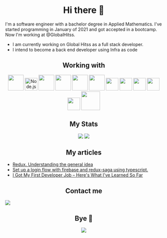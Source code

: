 <p>
<h1 align="center"> Hi there 👋 </h1>  
</p>

I'm a software engineer with a bachelor degree in Applied Mathematics. I've started programming in January of 2021 and got accepted in a bootcamp. Now I'm working at @GlobalHitss.

- I am currently working on Global Hitss as a full stack developer.
- I intend to become a back end developer using Infra as code 

<h2 align="center"> Working with </h2>

<p align="center">
  <img src="https://cdn.jsdelivr.net/gh/devicons/devicon/icons/graphql/graphql-plain-wordmark.svg" width="50px" />
  <img src="https://github.com/get-icon/geticon/raw/master/icons/nodejs-icon.svg" alt="Node.js" width="40px" />
  <img src="https://cdn.jsdelivr.net/gh/devicons/devicon/icons/heroku/heroku-original-wordmark.svg" width="50px" />
  <img src="https://cdn.jsdelivr.net/gh/devicons/devicon/icons/docker/docker-original-wordmark.svg" width="50px" />
  <img src="https://cdn.jsdelivr.net/gh/devicons/devicon/icons/postgresql/postgresql-original-wordmark.svg" width="50px" />
  <img src="https://cdn.jsdelivr.net/gh/devicons/devicon/icons/express/express-original-wordmark.svg" width="50px" />
  <img src="https://cdn.jsdelivr.net/gh/devicons/devicon/icons/mongodb/mongodb-plain-wordmark.svg" width="40px" />
  <img src="https://cdn.jsdelivr.net/gh/devicons/devicon/icons/jest/jest-plain.svg" width="40px" />
  <img src="https://cdn.jsdelivr.net/gh/devicons/devicon/icons/typescript/typescript-original.svg" width="40px" />
  <img src="https://cdn.jsdelivr.net/gh/devicons/devicon/icons/javascript/javascript-original.svg" width="40px" />
  <img src="https://cdn.jsdelivr.net/gh/devicons/devicon/icons/redux/redux-original.svg" width="40px" />
  <img src="https://user-images.githubusercontent.com/76003107/136183827-36dc03ae-d0d7-43af-8495-20b9e31a38d7.png" width="60px" />
</p>

<h2 align="center"> My Stats </h2>

<p align="center">
 <img src="https://github-readme-stats.vercel.app/api?username=LeoAntunesBrombilla&show_icons=true&theme=radical" />
 <img src="https://github-readme-stats.vercel.app/api/top-langs/?username=LeoAntunesBrombilla&hide=css,html,objective-c,c,Vim script, Java&layout=compact&theme=radical" />
<p>

<p align="center" >
<h2 align="center"> My articles </h2>
      <ul>
          <li>
            <a href="https://medium.com/@antunes.b.leonardo/redux-understanding-the-general-idea-cf1d8bda3f0"> 
              Redux. Understanding the general idea 
            </a> 
          </li>
          <li>
            <a href="https://medium.com/@antunes.b.leonardo/set-up-a-login-flow-with-firebase-and-redux-saga-303ed2a116b8"> 
              Set up a login flow with firebase and redux-saga using typescript. 
            </a> 
          </li>
          <li>
            <a href="https://www.freecodecamp.org/news/what-ive-learned-at-my-first-developer-job/"> 
              I Got My First Developer Job – Here's What I've Learned So Far
            </a> 
          </li>
       </ul>
</p>

<p align="center" >
  <h2 align="center"> Contact me </h2>
  <a href="https://www.linkedin.com/in/leonardo-brombilla/"> 
    <img src="https://img.shields.io/badge/LinkedIn-0077B5?style=for-the-badge&logo=linkedin&logoColor=white"/>
  </a>
</p>

<p>
<h2 align="center"> Bye 👋 </h2>  
</p>

<p align="center">
 <img src="https://user-images.githubusercontent.com/76003107/149659633-3de64c92-73db-4e84-9e7d-5dec6726c81c.gif" />
<p>

